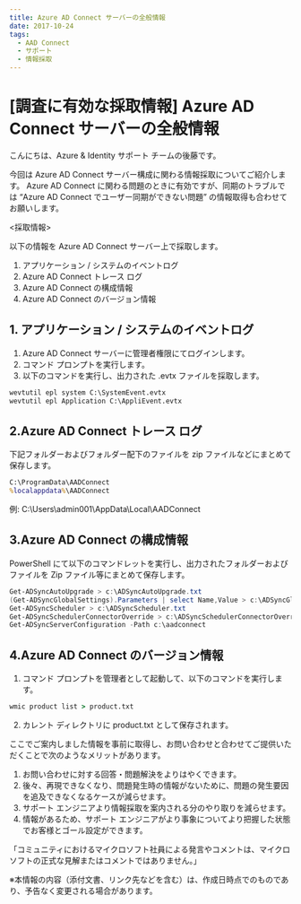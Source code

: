 ```yaml
---
title: Azure AD Connect サーバーの全般情報
date: 2017-10-24
tags:
  - AAD Connect
  - サポート
  - 情報採取
---
```


# [調査に有効な採取情報] Azure AD Connect サーバーの全般情報

こんにちは、Azure & Identity サポート チームの後藤です。

今回は Azure AD Connect サーバー構成に関わる情報採取についてご紹介します。
Azure AD Connect に関わる問題のときに有効ですが、同期のトラブルでは “Azure AD Connect でユーザー同期ができない問題” の情報取得も合わせてお願いします。

<採取情報>

以下の情報を Azure AD Connect サーバー上で採取します。

1. アプリケーション / システムのイベントログ
2. Azure AD Connect トレース ログ
3. Azure AD Connect の構成情報
4. Azure AD Connect のバージョン情報

## 1. アプリケーション / システムのイベントログ

1. Azure AD Connect サーバーに管理者権限にてログインします。
2. コマンド プロンプトを実行します。
3. 以下のコマンドを実行し、出力された .evtx ファイルを採取します。

```cmd
wevtutil epl system C:\SystemEvent.evtx
wevtutil epl Application C:\AppliEvent.evtx
```

## 2.Azure AD Connect トレース ログ

下記フォルダーおよびフォルダー配下のファイルを zip ファイルなどにまとめて保存します。

```cmd
C:\ProgramData\AADConnect
%localappdata%\AADConnect
```

例: C:\Users\admin001\AppData\Local\AADConnect

## 3.Azure AD Connect の構成情報

PowerShell にて以下のコマンドレットを実行し、出力されたフォルダーおよびファイルを Zip ファイル等にまとめて保存します。

```powershell
Get-ADSyncAutoUpgrade > c:\ADSyncAutoUpgrade.txt
(Get-ADSyncGlobalSettings).Parameters | select Name,Value > c:\ADSyncGlobalSettings.txt
Get-ADSyncScheduler > c:\ADSyncScheduler.txt
Get-ADSyncSchedulerConnectorOverride > c:\ADSyncSchedulerConnectorOverride.txt
Get-ADSyncServerConfiguration -Path c:\aadconnect
```

## 4.Azure AD Connect のバージョン情報

1. コマンド プロンプトを管理者として起動して、以下のコマンドを実行します。

```cmd
wmic product list > product.txt
```

2. カレント ディレクトリに product.txt として保存されます。

ここでご案内しました情報を事前に取得し、お問い合わせと合わせてご提供いただくことで次のようなメリットがあります。

1. お問い合わせに対する回答・問題解決をよりはやくできます。
2. 後々、再現できなくなり、問題発生時の情報がないために、問題の発生要因を追及できなくなるケースが減らせます。
3. サポート エンジニアより情報採取を案内される分のやり取りを減らせます。
4. 情報があるため、サポート エンジニアがより事象についてより把握した状態でお客様とゴール設定ができます。

「コミュニティにおけるマイクロソフト社員による発言やコメントは、マイクロソフトの正式な見解またはコメントではありません。」

※本情報の内容（添付文書、リンク先などを含む）は、作成日時点でのものであり、予告なく変更される場合があります。
